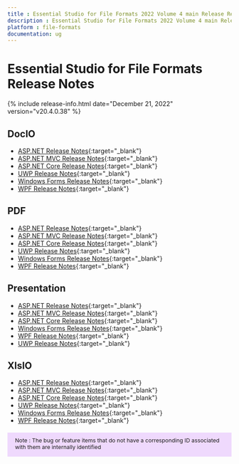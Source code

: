 ```yaml
---
title : Essential Studio for File Formats 2022 Volume 4 main Release Release Notes  
description : Essential Studio for File Formats 2022 Volume 4 main Release Release Notes  
platform : file-formats
documentation: ug
---
```


# Essential Studio for File Formats  Release Notes  

{% include release-info.html date="December 21, 2022" version="v20.4.0.38" %} 

## DocIO

* [ASP.NET Release Notes](/aspnet/release-notes/v20.4.0.38#docio){:target="_blank"}
* [ASP.NET MVC Release Notes](/aspnetmvc/release-notes/v20.4.0.38#docio){:target="_blank"}
* [ASP.NET Core Release Notes](/aspnet-core/release-notes/v20.4.0.38#docio){:target="_blank"}
* [UWP Release Notes](/uwp/release-notes/v20.4.0.38#docio){:target="_blank"}
* [Windows Forms Release Notes](/windowsforms/release-notes/v20.4.0.38#docio){:target="_blank"}
* [WPF Release Notes](/wpf/release-notes/v20.4.0.38#docio){:target="_blank"}


## PDF

* [ASP.NET Release Notes](/aspnet/release-notes/v20.4.0.38#pdf){:target="_blank"}
* [ASP.NET MVC Release Notes](/aspnetmvc/release-notes/v20.4.0.38#pdf){:target="_blank"}
* [ASP.NET Core Release Notes](/aspnet-core/release-notes/v20.4.0.38#pdf){:target="_blank"}
* [UWP Release Notes](/uwp/release-notes/v20.4.0.38#pdf){:target="_blank"}
* [Windows Forms Release Notes](/windowsforms/release-notes/v20.4.0.38#pdf){:target="_blank"}
* [WPF Release Notes](/wpf/release-notes/v20.4.0.38#pdf){:target="_blank"}


## Presentation

* [ASP.NET Release Notes](/aspnet/release-notes/v20.4.0.38#presentation){:target="_blank"}
* [ASP.NET MVC Release Notes](/aspnetmvc/release-notes/v20.4.0.38#presentation){:target="_blank"}
* [ASP.NET Core Release Notes](/aspnet-core/release-notes/v20.4.0.38#presentation){:target="_blank"}
* [Windows Forms Release Notes](/windowsforms/release-notes/v20.4.0.38#presentation){:target="_blank"}
* [WPF Release Notes](/wpf/release-notes/v20.4.0.38#presentation){:target="_blank"}
* [UWP Release Notes](/uwp/release-notes/v20.4.0.38#presentation){:target="_blank"}


## XlsIO

* [ASP.NET Release Notes](/aspnet/release-notes/v20.4.0.38#xlsio){:target="_blank"}
* [ASP.NET MVC Release Notes](/aspnetmvc/release-notes/v20.4.0.38#xlsio){:target="_blank"}
* [ASP.NET Core Release Notes](/aspnet-core/release-notes/v20.4.0.38#xlsio){:target="_blank"}
* [UWP Release Notes](/uwp/release-notes/v20.4.0.38#xlsio){:target="_blank"}
* [Windows Forms Release Notes](/windowsforms/release-notes/v20.4.0.38#xlsio){:target="_blank"}
* [WPF Release Notes](/wpf/release-notes/v20.4.0.38#xlsio){:target="_blank"}


<style>
#note {
    font-size: .88em!important;
margin-top: 1.5em;     margin-bottom: 1.5em;
    background-color: #efd9fd;
    padding: 10px 17px 14px;
}
</style>
<div id="note">
Note : The bug or feature items that do not have a corresponding ID associated with them are internally identified
</div>